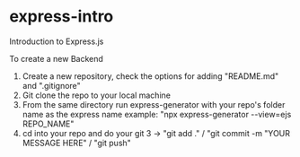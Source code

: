 # express-intro
Introduction to Express.js


To create a new Backend
1) Create a new repository, check the options for adding "README.md" and ".gitignore"
2) Git clone the repo to your local machine
3) From the same directory run express-generator with your repo's folder name as the express name
example: "npx express-generator --view=ejs REPO_NAME"
4) cd into your repo and do your git 3 -> "git add ." / "git commit -m "YOUR MESSAGE HERE" / "git push"